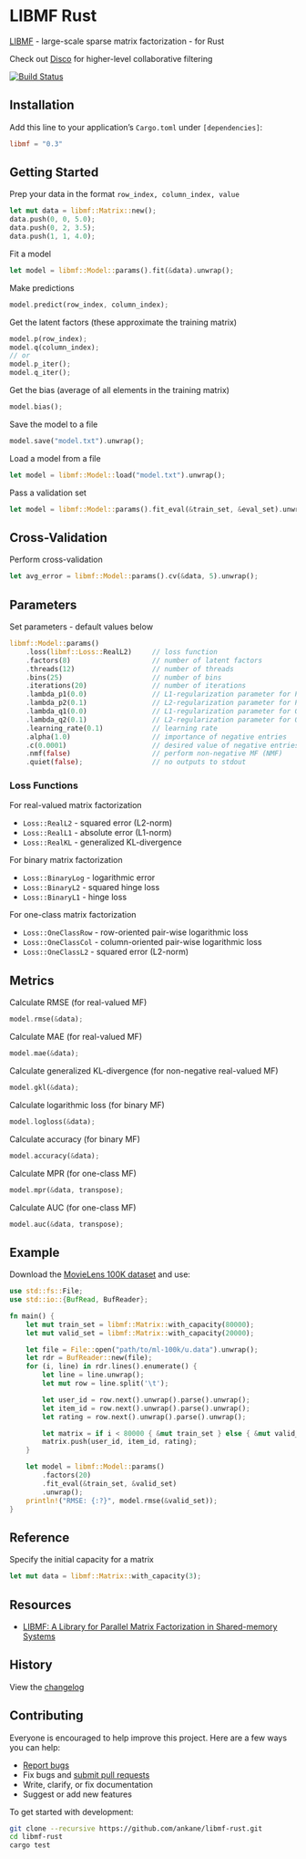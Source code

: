 # LIBMF Rust

[LIBMF](https://github.com/cjlin1/libmf) - large-scale sparse matrix factorization - for Rust

Check out [Disco](https://github.com/ankane/disco-rust) for higher-level collaborative filtering

[![Build Status](https://github.com/ankane/libmf-rust/actions/workflows/build.yml/badge.svg)](https://github.com/ankane/libmf-rust/actions)

## Installation

Add this line to your application’s `Cargo.toml` under `[dependencies]`:

```toml
libmf = "0.3"
```

## Getting Started

Prep your data in the format `row_index, column_index, value`

```rust
let mut data = libmf::Matrix::new();
data.push(0, 0, 5.0);
data.push(0, 2, 3.5);
data.push(1, 1, 4.0);
```

Fit a model

```rust
let model = libmf::Model::params().fit(&data).unwrap();
```

Make predictions

```rust
model.predict(row_index, column_index);
```

Get the latent factors (these approximate the training matrix)

```rust
model.p(row_index);
model.q(column_index);
// or
model.p_iter();
model.q_iter();
```

Get the bias (average of all elements in the training matrix)

```rust
model.bias();
```

Save the model to a file

```rust
model.save("model.txt").unwrap();
```

Load a model from a file

```rust
let model = libmf::Model::load("model.txt").unwrap();
```

Pass a validation set

```rust
let model = libmf::Model::params().fit_eval(&train_set, &eval_set).unwrap();
```

## Cross-Validation

Perform cross-validation

```rust
let avg_error = libmf::Model::params().cv(&data, 5).unwrap();
```

## Parameters

Set parameters - default values below

```rust
libmf::Model::params()
    .loss(libmf::Loss::RealL2)     // loss function
    .factors(8)                    // number of latent factors
    .threads(12)                   // number of threads
    .bins(25)                      // number of bins
    .iterations(20)                // number of iterations
    .lambda_p1(0.0)                // L1-regularization parameter for P
    .lambda_p2(0.1)                // L2-regularization parameter for P
    .lambda_q1(0.0)                // L1-regularization parameter for Q
    .lambda_q2(0.1)                // L2-regularization parameter for Q
    .learning_rate(0.1)            // learning rate
    .alpha(1.0)                    // importance of negative entries
    .c(0.0001)                     // desired value of negative entries
    .nmf(false)                    // perform non-negative MF (NMF)
    .quiet(false);                 // no outputs to stdout
```

### Loss Functions

For real-valued matrix factorization

- `Loss::RealL2` - squared error (L2-norm)
- `Loss::RealL1` - absolute error (L1-norm)
- `Loss::RealKL` - generalized KL-divergence

For binary matrix factorization

- `Loss::BinaryLog` - logarithmic error
- `Loss::BinaryL2` - squared hinge loss
- `Loss::BinaryL1` - hinge loss

For one-class matrix factorization

- `Loss::OneClassRow` - row-oriented pair-wise logarithmic loss
- `Loss::OneClassCol` - column-oriented pair-wise logarithmic loss
- `Loss::OneClassL2` - squared error (L2-norm)

## Metrics

Calculate RMSE (for real-valued MF)

```rust
model.rmse(&data);
```

Calculate MAE (for real-valued MF)

```rust
model.mae(&data);
```

Calculate generalized KL-divergence (for non-negative real-valued MF)

```rust
model.gkl(&data);
```

Calculate logarithmic loss (for binary MF)

```rust
model.logloss(&data);
```

Calculate accuracy (for binary MF)

```rust
model.accuracy(&data);
```

Calculate MPR (for one-class MF)

```rust
model.mpr(&data, transpose);
```

Calculate AUC (for one-class MF)

```rust
model.auc(&data, transpose);
```

## Example

Download the [MovieLens 100K dataset](https://grouplens.org/datasets/movielens/100k/) and use:

```rust
use std::fs::File;
use std::io::{BufRead, BufReader};

fn main() {
    let mut train_set = libmf::Matrix::with_capacity(80000);
    let mut valid_set = libmf::Matrix::with_capacity(20000);

    let file = File::open("path/to/ml-100k/u.data").unwrap();
    let rdr = BufReader::new(file);
    for (i, line) in rdr.lines().enumerate() {
        let line = line.unwrap();
        let mut row = line.split('\t');

        let user_id = row.next().unwrap().parse().unwrap();
        let item_id = row.next().unwrap().parse().unwrap();
        let rating = row.next().unwrap().parse().unwrap();

        let matrix = if i < 80000 { &mut train_set } else { &mut valid_set };
        matrix.push(user_id, item_id, rating);
    }

    let model = libmf::Model::params()
        .factors(20)
        .fit_eval(&train_set, &valid_set)
        .unwrap();
    println!("RMSE: {:?}", model.rmse(&valid_set));
}
```

## Reference

Specify the initial capacity for a matrix

```rust
let mut data = libmf::Matrix::with_capacity(3);
```

## Resources

- [LIBMF: A Library for Parallel Matrix Factorization in Shared-memory Systems](https://www.csie.ntu.edu.tw/~cjlin/papers/libmf/libmf_open_source.pdf)

## History

View the [changelog](https://github.com/ankane/libmf-rust/blob/master/CHANGELOG.md)

## Contributing

Everyone is encouraged to help improve this project. Here are a few ways you can help:

- [Report bugs](https://github.com/ankane/libmf-rust/issues)
- Fix bugs and [submit pull requests](https://github.com/ankane/libmf-rust/pulls)
- Write, clarify, or fix documentation
- Suggest or add new features

To get started with development:

```sh
git clone --recursive https://github.com/ankane/libmf-rust.git
cd libmf-rust
cargo test
```
